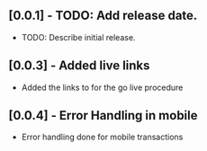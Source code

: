 ## [0.0.1] - TODO: Add release date.

* TODO: Describe initial release.

## [0.0.3] - Added live links

* Added the links to for the go live procedure

## [0.0.4] - Error Handling in mobile

* Error handling done for mobile transactions
